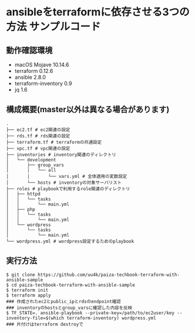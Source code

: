 # ansibleをterraformに依存させる3つの方法 サンプルコード

## 動作確認環境

- macOS Mojave 10.14.6
- terraform 0.12.6
- ansible 2.8.0
- terraform-inventory 0.9
- jq 1.6

## 構成概要(master以外は異なる場合があります)

```
.
├── ec2.tf # ec2関連の設定
├── rds.tf # rds関連の設定
├── terraform.tf # terraformの共通設定
├── vpc.tf # vpc関連の設定
├── inventories # inventory関連のディレクトリ
│   └── development
│       ├── group_vars
│       │   └── all
│       │       └── vars.yml # 全体適用の変数設定
│       └── hosts # inventoryの対象サーバリスト
├── roles # playbookで利用するrole関連のディレクトリ
│   ├── httpd
│   │   └── tasks
│   │       └── main.yml
│   ├── php
│   │   └── tasks
│   │       └── main.yml
│   └── wordpress
│       └── tasks
│           └── main.yml
└── wordpress.yml # wordpress設定するためのplaybook
```

## 実行方法

```
$ git clone https://github.com/uu4k/paiza-techbook-terraform-with-ansible-sample
$ cd paiza-techbook-terraform-with-ansible-sample
$ terraform init
$ terraform apply
### 作成されたec2とpublic_ipとrdsのendpoint確認
### inventoryのhostsとgroup_varsに確認した内容を反映
$ TF_STATE=. ansible-playbook --private-key=/path/to/ec2user/key --inventory-file=$(which terraform-inventory) wordpress.yml
### 片付けはterraform destroyで
```